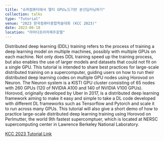 ```yaml
---
title: "슈퍼컴퓨터에서 멀티 GPU노드기반 분산딥러닝하기"
collection: talks
type: "Tutorial"
venue: "2023 한국컴퓨터종합학술대회 (KCC 2023)"
date: 2023-06-18
location: "라마다프라자제주호텔"
---
```


Distributed deep learning (DDL) training refers to the process of training a deep learning model on multiple machines, possibly with multiple GPUs on each machine. Not only does DDL training speed up the training process, but also enables the use of larger models and datasets that could not fit on a single GPU. This tutorial is intended to share best practices for large-scale distributed training on a supercomputer, guiding users on how to run their distributed deep learning codes on multiple GPU nodes using Horovod on Neuron. The Neuron system is a KISTI GPU cluster consisting of 65 nodes with 260 GPUs (120 of NVIDIA A100 and 140 of NVIDIA V100 GPUs). Horovod, originally developed by Uber in 2017, is a distributed deep learning framework aiming to make it easy and simple to take a DL code developed with different DL frameworks such as Tensorflow and Pytorch and scale it to run across many GPUs. This tutorial will also give a short demo of how to practice large-scale distributed deep learning training using Horovod on Perlmutter, the world 9th fastest supercomptuer, which is located at NERSC supercomputing center in Lawrence Berkeley National Laboratory.

[KCC 2023 Tutorial Link](https://www.kiise.or.kr/conference/main/getContent.do?CC=KCC&CS=2023&PARENT_ID=011500&content_no=1794)
